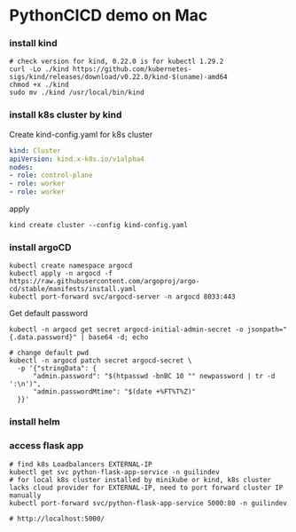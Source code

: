 # PythonCICD demo on Mac

### install kind
```shell
# check version for kind, 0.22.0 is for kubectl 1.29.2
curl -Lo ./kind https://github.com/kubernetes-sigs/kind/releases/download/v0.22.0/kind-$(uname)-amd64
chmod +x ./kind
sudo mv ./kind /usr/local/bin/kind
```

### install k8s cluster by kind
Create kind-config.yaml for k8s cluster
```yaml
kind: Cluster
apiVersion: kind.x-k8s.io/v1alpha4
nodes:
- role: control-plane
- role: worker
- role: worker
```
apply
```shell
kind create cluster --config kind-config.yaml
```

### install argoCD
```shell
kubectl create namespace argocd
kubectl apply -n argocd -f https://raw.githubusercontent.com/argoproj/argo-cd/stable/manifests/install.yaml
kubectl port-forward svc/argocd-server -n argocd 8033:443
```

Get default password
```shell
kubectl -n argocd get secret argocd-initial-admin-secret -o jsonpath="{.data.password}" | base64 -d; echo

# change default pwd
kubectl -n argocd patch secret argocd-secret \
  -p '{"stringData": {
      "admin.password": "$(htpasswd -bnBC 10 "" newpassword | tr -d ':\n')",
      "admin.passwordMtime": "$(date +%FT%T%Z)"
  }}'

```

### install helm


### access flask app
```shell
# find k8s Loadbalancers EXTERNAL-IP
kubectl get svc python-flask-app-service -n guilindev
# for local k8s cluster installed by minikube or kind, k8s cluster lacks cloud provider for EXTERNAL-IP, need to port forward cluster IP manually
kubectl port-forward svc/python-flask-app-service 5000:80 -n guilindev

# http://localhost:5000/
```

